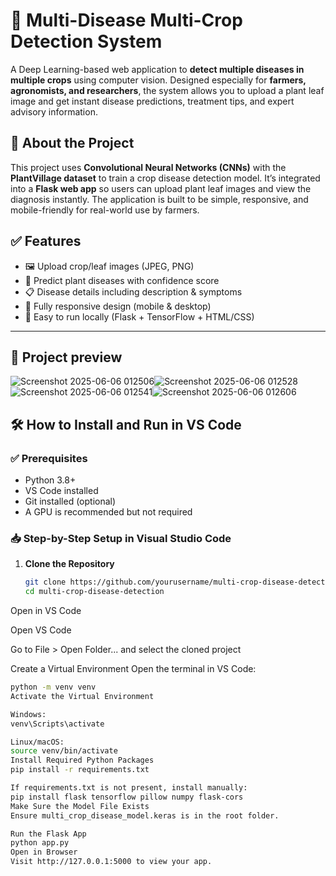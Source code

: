 # 🌿 Multi-Disease Multi-Crop Detection System

A Deep Learning-based web application to **detect multiple diseases in multiple crops** using computer vision. Designed especially for **farmers, agronomists, and researchers**, the system allows you to upload a plant leaf image and get instant disease predictions, treatment tips, and expert advisory information.


## 📖 About the Project

This project uses **Convolutional Neural Networks (CNNs)** with the **PlantVillage dataset** to train a crop disease detection model. It’s integrated into a **Flask web app** so users can upload plant leaf images and view the diagnosis instantly. The application is built to be simple, responsive, and mobile-friendly for real-world use by farmers.

## ✅ Features

- 🖼️ Upload crop/leaf images (JPEG, PNG)
- 🤖 Predict plant diseases with confidence score
- 📋 Disease details including description & symptoms
- 📱 Fully responsive design (mobile & desktop)
- 🔁 Easy to run locally (Flask + TensorFlow + HTML/CSS)

---

## 📁 Project preview
![Screenshot 2025-06-06 012506](https://github.com/user-attachments/assets/8af00d6e-f771-4800-b7fb-5bab2a9ed34e)![Screenshot 2025-06-06 012528](https://github.com/user-attachments/assets/003ce159-225e-4cd7-96ba-2b072558f5b4)![Screenshot 2025-06-06 012541](https://github.com/user-attachments/assets/f7219787-670e-4fa8-befe-52c324dcb04c)![Screenshot 2025-06-06 012606](https://github.com/user-attachments/assets/75774e67-50d1-4271-983b-042b0faa213b)






## 🛠️ How to Install and Run in VS Code

### ✅ Prerequisites

- Python 3.8+
- VS Code installed
- Git installed (optional)
- A GPU is recommended but not required

### 📥 Step-by-Step Setup in Visual Studio Code

1. **Clone the Repository**
   ```bash
   git clone https://github.com/yourusername/multi-crop-disease-detection.git
   cd multi-crop-disease-detection
Open in VS Code

Open VS Code

Go to File > Open Folder... and select the cloned project

Create a Virtual Environment
Open the terminal in VS Code:
```bash
python -m venv venv
Activate the Virtual Environment

Windows:
venv\Scripts\activate

Linux/macOS:
source venv/bin/activate
Install Required Python Packages
pip install -r requirements.txt

If requirements.txt is not present, install manually:
pip install flask tensorflow pillow numpy flask-cors
Make Sure the Model File Exists
Ensure multi_crop_disease_model.keras is in the root folder.

Run the Flask App
python app.py
Open in Browser
Visit http://127.0.0.1:5000 to view your app.
